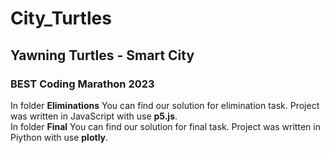 # City_Turtles
## Yawning Turtles - Smart City
### BEST Coding Marathon 2023
In folder **Eliminations** You can find our solution for elimination task. Project was written in JavaScript with use __p5.js__. <br />
In folder **Final** You can find our solution for final task. Project was written in Piython with use __plotly__. <br />

